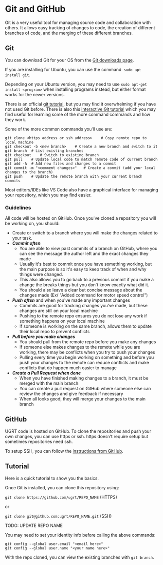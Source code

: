 # Git and GitHub
Git is a very useful tool for managing source code and collaboration with others. It allows easy tracking of changes to code, the creation of different branches of code, and the merging of these different branches.

## Git
You can download Git for your OS from the [Git downloads page](https://git-scm.com/downloads).

If you are installing for Ubuntu, you can use the command: ``` sudo apt install git ```.

Depending on your Ubuntu version, you may need to use ```sudo apt-get install <program>```
when installing programs instead, but either format works for the newer versions.

There is an official [git tutorial](https://git-scm.com/docs/gittutorial), but you may find it overwhelming if you have not used Git before. There is also this [interactive Git tutorial](https://learngitbranching.js.org/) which you may find useful for learning some of the more command commands and how they work.

Some of the more common commands you'll use are:
```
git clone <https address or ssh address>    # Copy remote repo to local machine
git checkout -b <new branch>    # Create a new branch and switch to it
git branch  # List existing branches
git checkout    # Switch to existing branch
git pull    # Update local code to match remote code of current branch
git add -A  # Add new files and changes to a commit
git commit -m "<comment changes>"   # Create a commit (add your local changes to the branch)
git push    # Update the remote branch with your current branch commits
```

Most editors/IDEs like VS Code also have a graphical interface for managing your repository, which you may find easier.

### Guidelines
All code will be hosted on GitHub. Once you've cloned a repository you will be working on, you should:
- Create or switch to a branch where you will make the changes related to your task.
- ***Commit often***
  - You are able to view past commits of a branch on GitHub, where you can see the message the author left and the exact changes they made
  - Usually it's best to commit once you have something working, but the main purpose is so it's easy to keep track of when and why things were changed.
  - This also allows you to go back to a previous commit if you make a change the breaks things but you don't know exactly what did it.
  - You should also leave a clear but concise message about the changes made (Ex/ "Added command for motor speed control")
- ***Push often*** and when you've made any important changes
  - Commits are good for tracking changes you've made, but these changes are still on your local machine
  - Pushing to the remote repo ensures you do not lose any work if something happens on your local machine
  - If someone is working on the same branch, allows them to update their local repo to prevent conflicts
- ***Pull before you make changes***
  - You should pull from the remote repo before you make any changes
  - If someone else makes changes to the remote while you are working, there may be conflicts when you try to push your changes
  - Pulling every time you begin working on something and before you push your changes to the remote can reduce conflicts and make conflicts that do happen much easier to manage
- ***Create a Pull Request when done***
  - When you have finished making changes to a branch, it must be merged with the main branch
  - You can create a pull request on GitHub where someone else can review the changes and give feedback if necessary
  - When all looks good, they will merge your changes to the main branch

## GitHub
UGRT code is hosted on GitHub. To clone the repositories and push your own changes, you can use https or ssh. https doesn't require setup but sometimes repositories need ssh.

To setup SSH, you can follow the [instructions from GitHub](https://docs.github.com/en/authentication/connecting-to-github-with-ssh/generating-a-new-ssh-key-and-adding-it-to-the-ssh-agent).

## Tutorial
Here is a quick tutorial to show you the basics.

Once Git is installed, you can clone this repository using:

``` git clone https://github.com/ugrt/REPO_NAME ``` (HTTPS)

or 

``` git clone git@github.com:ugrt/REPO_NAME.git ``` (SSH)

TODO: UPDATE REPO NAME

You may need to set your identity info before calling the above commands:

```
git config --global user.email "<email here>"
git config --global user.name "<your name here>"
```

With the repo cloned, you can view the existing branches with ```git branch```.

